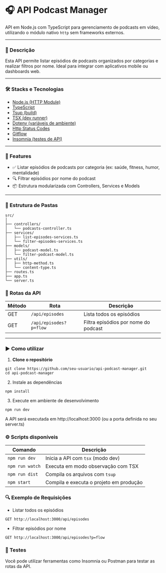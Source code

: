 # 🎧 API Podcast Manager

API em Node.js com TypeScript para gerenciamento de podcasts em vídeo, utilizando o módulo nativo `http` sem frameworks externos.

---

### 📌 Descrição

Esta API permite listar episódios de podcasts organizados por categorias e realizar filtros por nome. Ideal para integrar com aplicativos mobile ou dashboards web.

---

### 🛠️ Stacks e Tecnologias

- [Node.js (HTTP Module)](https://nodejs.org/docs/latest/api/)
- [TypeScript](https://www.typescriptlang.org/)
- [Tsup (build)](https://tsup.egoist.dev/)
- [TSX (dev runner)](https://www.npmjs.com/package/tsx)
- [Dotenv (variáveis de ambiente)](https://www.npmjs.com/package/dotenv)
- [Http Status Codes](https://www.npmjs.com/package/http-status-codes)
- [Gitflow](https://medium.com/trainingcenter/utilizando-o-fluxo-git-flow-e63d5e0d5e04)
- [Insomnia (testes de API)](https://insomnia.rest/)

---

### 🚀 Features

- ✅ Listar episódios de podcasts por categoria (ex: saúde, fitness, humor, mentalidade)
- 🔍 Filtrar episódios por nome do podcast
- 📦 Estrutura modularizada com Controllers, Services e Models

---

### 📁 Estrutura de Pastas
```
src/
│
├── controllers/
│   └── podcasts-controller.ts
├── services/
│   ├── list-episodes-services.ts
│   └── filter-episodes-services.ts
├── models/
│   ├── podcast-model.ts
│   └── filter-podcast-model.ts
├── utils/
│   ├── http-method.ts
│   └── content-type.ts
├── routes.ts
├── app.ts
└── server.ts
```

### 🔗 Rotas da API

| Método | Rota                   | Descrição                             |
|--------|------------------------|----------------------------------------|
| GET    | `/api/episodes`        | Lista todos os episódios               |
| GET    | `/api/episodes?p=flow` | Filtra episódios por nome do podcast   |

---

### ▶️ Como utilizar

1. **Clone o repositório**
```
git clone https://github.com/seu-usuario/api-podcast-manager.git
cd api-podcast-manager
```
2. Instale as dependências
```
npm install
```
3. Execute em ambiente de desenvolvimento
```
npm run dev
```
A API será executada em http://localhost:3000 (ou a porta definida no seu server.ts)

### ⚙️ Scripts disponíveis

| Comando         | Descrição                               |
| --------------- | --------------------------------------- |
| `npm run dev`   | Inicia a API com `tsx` (modo dev)       |
| `npm run watch` | Executa em modo observação com TSX      |
| `npm run dist`  | Compila os arquivos com `tsup`          |
| `npm start`     | Compila e executa o projeto em produção |

### 🔍 Exemplo de Requisições
- Listar todos os episódios
```
GET http://localhost:3000/api/episodes
```
- Filtrar episódios por nome
```
GET http://localhost:3000/api/episodes?p=flow
```
### 🧪 Testes
Você pode utilizar ferramentas como Insomnia ou Postman para testar as rotas da API.